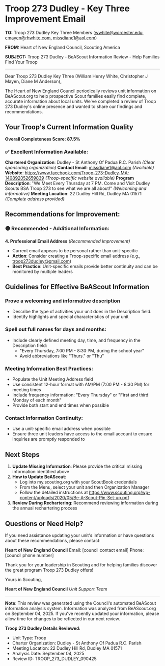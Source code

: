 # Troop 273 Dudley - Key Three Improvement Email

**TO:** Troop 273 Dudley Key Three Members (wwhite@worcester.edu, cmayen@rhwhite.com, missdiane1@aol.com)

**FROM:** Heart of New England Council, Scouting America

**SUBJECT:** Troop 273 Dudley - BeAScout Information Review - Help Families Find Your Troop

---

Dear Troop 273 Dudley Key Three (William Henry White, Christopher J Mayen, Diane M Anderson),

The Heart of New England Council periodically reviews unit information on BeAScout.org to help prospective Scout families easily find complete, accurate information about local units. We've completed a review of Troop 273 Dudley's online presence and wanted to share our findings and recommendations.

## Your Troop's Current Information Quality

**Overall Completeness Score: 87.5%**

### ✅ **Excellent Information Available:**
**Chartered Organization**: Dudley - St Anthony Of Padua R.C. Parish *(Clear sponsoring organization)*
**Contact Email**: missdiane1@aol.com *(Available)*
**Website**: https://www.facebook.com/Troop-273-Dudley-MA-140892052659839 *(Troop-specific website available)*
**Program Description**: "We Meet Every Thursday at 7 PM. Come and Visit Dudley Scouts BSA Troop 273 to see what we are all about!" *(Welcoming and informative)*
**Meeting Location**: 22 Dudley Hill Rd, Dudley MA 01571 *(Complete address provided)*

## Recommendations for Improvement:

### 🟡 **Recommended - Additional Information:**

**4. Professional Email Address** *(Recommended Improvement)*
- Current email appears to be personal rather than unit-specific
- **Action**: Consider creating a Troop-specific email address (e.g., troop273dudley@gmail.com)
- **Best Practice**: Unit-specific emails provide better continuity and can be monitored by multiple leaders

## Guidelines for Effective BeAScout Information

### **Prove a welcoming and informative description**
- Describe the type of activities your unit does in the Description field.
- Identify highlights and special characteristics of your unit

### **Spell out full names for days and months:**
- Include clearly defined meeting day, time, and frequency in the Description field:
  - "Every Thursday, 7:00 PM - 8:30 PM, during the school year"
  - Avoid abbreviations like "Thurs." or "Thu"

### **Meeting Information Best Practices:**
- Populate the Unit Meeting Address field
- Use consistent 12-hour format with AM/PM (7:00 PM - 8:30 PM) for meeting times
- Include frequency information: "Every Thursday" or "First and third Monday of each month"
- Provide both start and end times when possible

### **Contact Information Continuity:**
- Use a unit-specific email address when possible
- Ensure three unit leaders have access to the email account to ensure inquiries are promptly responded to

## Next Steps

1. **Update Missing Information**: Please provide the critical missing information identified above
2. **How to Update BeAScout**: 
   - Log into my.scouting.org with your ScoutBook credentials
   - From the Menu, select your unit and then Organization Manager
   - Follow the detailed instructions at
     https://www.scouting.org/wp-content/uploads/2020/05/Be-A-Scout-Pin-Set-up.pdf
3. **Review During Rechartering**: Recommend reviewing information during the annual rechartering process

## Questions or Need Help?

If you need assistance updating your unit's information or have questions about these recommendations, please contact:

**Heart of New England Council**
Email: [council contact email]
Phone: [council phone number]

Thank you for your leadership in Scouting and for helping families discover the great program Troop 273 Dudley offers!

Yours in Scouting,

**Heart of New England Council**
*Unit Support Team*

---

**Note**: This review was generated using the Council's automated BeAScout information analysis system. Information was analyzed from BeAScout.org on September 04, 2025. If you've recently updated your information, please allow time for changes to be reflected in our next review.

**Troop 273 Dudley Details Reviewed:**
- Unit Type: Troop
- Charter Organization: Dudley - St Anthony Of Padua R.C. Parish
- Meeting Location: 22 Dudley Hill Rd, Dudley MA 01571
- Analysis Date: September 04, 2025
- Review ID: TROOP_273_DUDLEY_090425